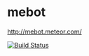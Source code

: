 # mebot
http://mebot.meteor.com/

[![Build Status](https://drone.io/github.com/hikitest/mebot/status.png)](https://drone.io/github.com/hikitest/mebot/latest)
